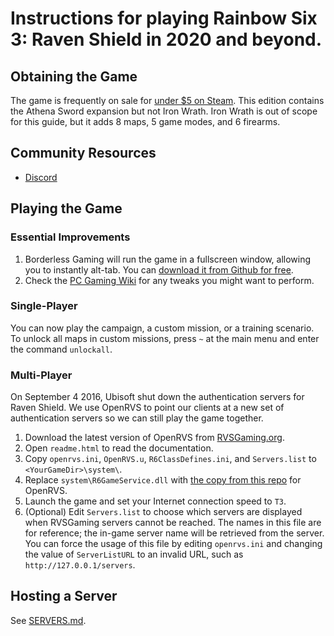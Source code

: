 # Instructions for playing Rainbow Six 3: Raven Shield in 2020 and beyond.

## Obtaining the Game

The game is frequently on sale for [under $5 on Steam](https://isthereanydeal.com/game/tomclancysrainbowsixiiigoldedition/history/). This edition contains the Athena Sword expansion but not Iron Wrath. Iron Wrath is out of scope for this guide, but it adds 8 maps, 5 game modes, and 6 firearms.

## Community Resources

* [Discord](https://discord.com/invite/QnXXqcK)

## Playing the Game

### Essential Improvements

1. Borderless Gaming will run the game in a fullscreen window, allowing you to instantly alt-tab. You can [download it from Github for free](https://github.com/Codeusa/Borderless-Gaming/releases/).
1. Check the [PC Gaming Wiki](https://www.pcgamingwiki.com/wiki/Tom_Clancy%27s_Rainbow_Six_3:_Raven_Shield) for any tweaks you might want to perform.

### Single-Player

You can now play the campaign, a custom mission, or a training scenario. To unlock all maps in custom missions, press `~` at the main menu and enter the command `unlockall`.

### Multi-Player

On September 4 2016, Ubisoft shut down the authentication servers for Raven Shield. We use OpenRVS to point our clients at a new set of authentication servers so we can still play the game together.

1. Download the latest version of OpenRVS from [RVSGaming.org](http://rvsgaming.org/Downloads/).
1. Open `readme.html` to read the documentation.
1. Copy `openrvs.ini`, `OpenRVS.u`, `R6ClassDefines.ini`, and `Servers.list` to `<YourGameDir>\system\`.
1. Replace `system\R6GameService.dll` with [the copy from this repo](R6GameService.dll) for OpenRVS.
1. Launch the game and set your Internet connection speed to `T3`.
1. (Optional) Edit `Servers.list` to choose which servers are displayed when RVSGaming servers cannot be reached. The names in this file are for reference; the in-game server name will be retrieved from the server. You can force the usage of this file by editing `openrvs.ini` and changing the value of `ServerListURL` to an invalid URL, such as `http://127.0.0.1/servers`.

## Hosting a Server

See [SERVERS.md](SERVERS.md).
